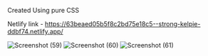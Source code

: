 Created Using pure CSS

Netlify link - https://63beaed05b5f8c2bd75e18c5--strong-kelpie-ddbf74.netlify.app/ 


![Screenshot (59)](https://user-images.githubusercontent.com/78983125/211809351-402d2bbd-cf10-43a4-9b87-34e968bf8dd6.png)
![Screenshot (60)](https://user-images.githubusercontent.com/78983125/211809359-abadc7f8-61f8-49fc-81e8-5a6f1cd2bc88.png)
![Screenshot (61)](https://user-images.githubusercontent.com/78983125/211809364-dd4abc0a-e973-4ad3-b19c-d31fdc4f0eb5.png)
